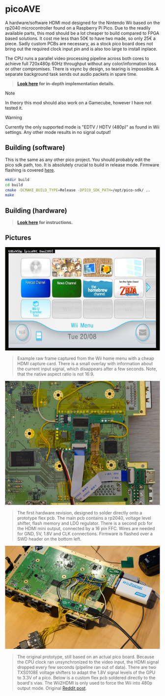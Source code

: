 # picoAVE

A hardware/software HDMI mod designed for the Nintendo Wii based on the rp2040 microcontroller found on a Raspberry Pi Pico. Due to the readily available parts, this mod should be a lot cheaper to build compared to FPGA based solutions. It cost me less than 50€ to have two made, so only 25€ a piece. Sadly custom PCBs are necessary, as a stock pico board does not bring out the required clock input pin and is also too large to install inplace.

The CPU runs a parallel video processing pipeline across both cores to achieve full 720x480p 60Hz throughput without any color/information loss or other compromises. There is vsync by design, so tearing is impossible. A separate background task sends out audio packets in spare time.

> **[Look here](docs/impl_details.md) for in-depth implementation details.**

> [!NOTE]
> In theory this mod should also work on a Gamecube, however I have not tested it.

> [!WARNING]
> Currently the only supported mode is "EDTV / HDTV (480p)" as found in Wii settings.
> Any other mode results in no signal output!

## Building (software)

This is the same as any other pico project. You should probably edit the pico sdk path, too. It is absolutely crucial to build in release mode. Firmware flashing is covered [here](docs/building_hardware.md#flashing-firmware).

```bash
mkdir build
cd build
cmake -DCMAKE_BUILD_TYPE=Release -DPICO_SDK_PATH=/opt/pico-sdk/ ..
make
```

## Building (hardware)

> **[Look here](docs/building_hardware.md) for instructions.**

## Pictures
![Wii menu frame](docs/images/frame.png)
> Example raw frame captured from the Wii home menu with a cheap HDMI capture card. There is a small overlay with information about the current input signal, which disappears after a few seconds. Note, that the native aspect ratio is not 16:9.

![picoAVE rev01](docs/images/finished_install.webp)
> The first hardware revision, designed to solder directly onto a prototype flex pcb. The main pcb contains a rp2040, voltage level shifter, flash memory and LDO regulator. There is a second pcb for the HDMI mini output, connected by a 16 pin FFC. Wires are needed for GND, 5V, 1.8V and CLK connections. Firmware is flashed over a SWD header on the bottom left.

![Original prototype](docs/images/prototype.webp)
> The original prototype, still based on an actual pico board. Because the CPU clock ran unsynchronized to the video input, the HDMI signal dropped every few seconds (pipeline ran out of data). There are two TXS0108E voltage shifters to adapt the 1.8V signal levels of the GPU to 3.3V of a pico. Below is a custom flex pcb soldered directly to the board's vias. The Wii2HDMI is only used to force the Wii into 480p output mode. Original [Reddit post](https://www.reddit.com/r/wii/comments/1d0bm9p/picoave_a_new_wii_hdmi_mod_i_am_working_on/).

